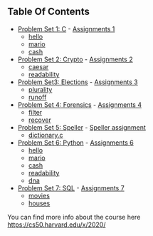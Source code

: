 ## Table Of Contents

- [Problem Set 1: C](pset1) - <a href='https://cs50.harvard.edu/x/2020/psets/1/'> Assignments 1</a>
  * [hello](pset1/hello)
  * [mario](pset1/mario/marioless)
  * [cash](pset1/cash)
- [Problem Set 2: Crypto](pset2) - <a href='https://cs50.harvard.edu/x/2020/psets/2/'> Assignments 2</a> 
  * [caesar](pset2)
  * [readability](pset2)
- [Problem Set3: Elections](pset3) - <a href='https://cs50.harvard.edu/x/2020/psets/3/'> Assignments 3</a> 
  * [plurality](pset3/plurality)
  * [runoff](pset3/runoff)
- [Problem Set 4: Forensics](pset4) - <a href='https://cs50.harvard.edu/x/2020/psets/4/'> Assignments 4</a> 
  * [filter](pset4/filter)
  * [recover](pset4/recover)
- [Problem Set 5: Speller](pset5/speller) - <a href='https://cs50.harvard.edu/x/2020/psets/5/speller/'> Speller assignment</a>
  * [dictionary.c](pset5/speller/dictionary.c)
- [Problem Set 6: Python](pset6/) - <a href='https://cs50.harvard.edu/x/2020/psets/6/'> Assignments 6</a>
  * [hello](pset6/hello.py)
  * [mario](pset6/mario.py)
  * [cash](pset6/cash.py)
  * [readability](pset6/readability.py)
  * [dna](pset6/DNA/dna)
- [Problem Set 7: SQL](pset7/) - <a href='https://cs50.harvard.edu/x/2020/psets/7/'> Assignments 7</a>
  * [movies](pset7/movies)
  * [houses](pset7/houses)

You can find more info about the course here
https://cs50.harvard.edu/x/2020/
